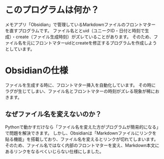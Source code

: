 # このプログラムは何か？
メモアプリ「Obsidian」で管理しているMarkdownファイルのフロントマターを直すプログラムです。
ファイル名ととuid（ユニークID・日付と時刻で生成）・create（ファイル生成時刻）がズレていることがあります。
そのため、ファイル名を元にフロントマターuidとcreateを修正するプログラムを作成しようとしています。

# Obsidianの仕様
ファイルを生成する時に、フロントマター挿入を自動化しています。
その時にラグが生じてしまい、ファイル名とフロントマターの時刻がズレる現象が稀におきます。

## なぜファイル名を変えないのか？
Pythonで動かすだけなら「ファイル名を変えた方がプログラムが簡易的になる」で問題を解決できます。
しかし、Obsidianは「Markdownファイルにリンクを貼る機能」を搭載しており、ファイル名を変えるとリンクが切れてしまいます。
そのため、ファイル名ではなく内部のフロントマターを変え、Markdown本文にあるリンクをなるべくいじらない仕様にしました。